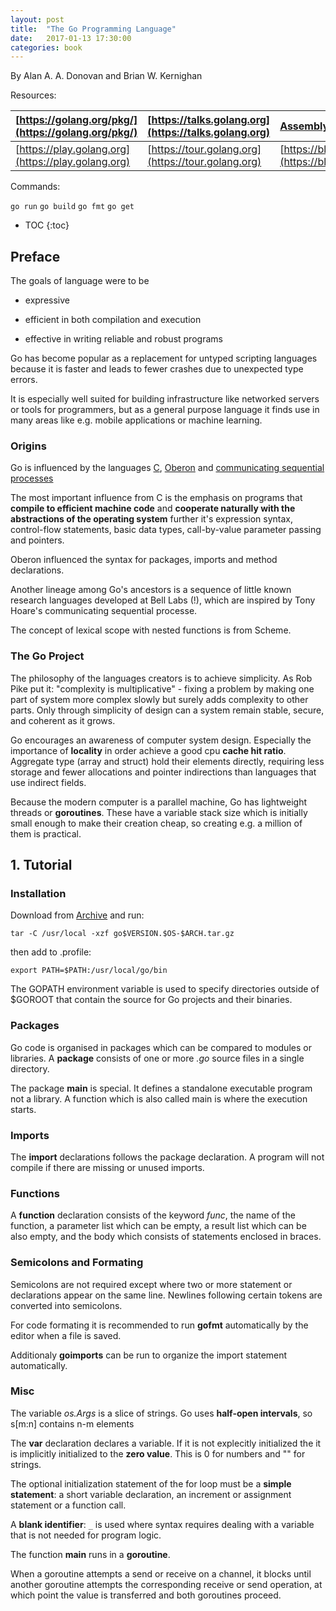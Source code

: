 ```yaml
---
layout: post
title:  "The Go Programming Language"
date:   2017-01-13 17:30:00
categories: book
---
```


By Alan A. A. Donovan and Brian W. Kernighan

Resources:

| [https://golang.org/pkg/](https://golang.org/pkg/) | [https://talks.golang.org](https://talks.golang.org) | [Assembly](https://www.youtube.com/watch?v=KINIAgRpkDA) |
| :---- | :---- | :---- |
| [https://play.golang.org](https://play.golang.org) | [https://tour.golang.org](https://tour.golang.org) | [https://blog.golang.org](https://blog.golang.org)


Commands:

`go run` `go build` `go fmt` `go get`


* TOC
{:toc}

## Preface

The goals of language were to be 

* expressive

* efficient in both compilation and execution

* effective in writing reliable and robust programs


Go has become popular as a replacement for untyped scripting languages because it is faster and leads to fewer crashes due to unexpected type errors.

It is especially well suited for building infrastructure like networked servers or tools for programmers, but as a general purpose language it finds use in many areas like e.g. mobile applications or machine learning.


### Origins

Go is influenced by the languages [C](https://en.wikipedia.org/wiki/C_%28programming_language%29), [Oberon](https://en.wikipedia.org/wiki/Oberon_%28programming_language%29) and [communicating sequential processes](https://en.wikipedia.org/wiki/Communicating_sequential_processes)

The most important influence from C is the emphasis on programs that __compile to efficient machine code__ and __cooperate naturally with the abstractions of the operating system__ further it's expression syntax, control-flow statements, basic data types, call-by-value parameter passing and pointers.

Oberon influenced the syntax for packages, imports and method declarations.

Another lineage among Go's ancestors is a sequence of little known research languages developed at Bell Labs (!), which are inspired by Tony Hoare's communicating sequential processe.

The concept of lexical scope with nested functions is from Scheme.


### The Go Project

The philosophy of the languages creators is to achieve simplicity. As Rob Pike put it: "complexity is multiplicative" - fixing a problem by making one part of system more complex slowly but surely adds complexity to other parts. Only through simplicity of design can a system remain stable, secure, and coherent as it grows.

Go encourages an awareness of computer system design. Especially the importance of **locality** in order achieve a good cpu **cache hit ratio**. Aggregate type (array and struct) hold their elements directly, requiring less storage and fewer allocations and pointer indirections than languages that use indirect fields.

Because the modern computer is a parallel machine, Go has lightweight threads or **goroutines**. These have a variable stack size which is initially small enough to make their creation cheap, so creating e.g. a million of them is practical.


## 1. Tutorial

### Installation

Download from [Archive](https://golang.org/dl/) and run:

`tar -C /usr/local -xzf go$VERSION.$OS-$ARCH.tar.gz`

then add to .profile:

`export PATH=$PATH:/usr/local/go/bin`

The GOPATH environment variable is used to specify directories outside of $GOROOT that contain the source for Go projects and their binaries.


### Packages

Go code is organised in packages which can be compared to modules or libraries. A **package** consists of one or more *.go* source files in a single directory.

The package **main** is special. It defines a standalone executable program not a library. A function which is also called main is where the execution starts.

### Imports

The **import** declarations follows the package declaration. A program will not compile if there are missing or unused imports.

### Functions

A **function** declaration consists of the keyword *func*, the name of the function, a parameter list which can be empty, a result list which can be also empty, and the body which consists of statements enclosed in braces.

### Semicolons and Formating

Semicolons are not required except where two or more statement or declarations appear on the same line. Newlines following certain tokens are converted into semicolons. 

For code formating it is recommended to run **gofmt** automatically by the editor when a file is saved.

Additionaly **goimports** can be run to organize the import statement automatically.

### Misc

The variable *os.Args* is a slice of strings. Go uses **half-open intervals**, so s[m:n] contains n-m elements

The **var** declaration declares a variable. If it is not explecitly initialized the it is implicitly initialized to the **zero value**. This is 0 for numbers and "" for strings.

The optional initialization statement of the for loop must be a **simple statement**: a short variable declaration, an increment or assignment statement or a function call.

A **blank identifier**: `_` is used where syntax requires dealing with a variable that is not needed for program logic.

The function __main__ runs in a **goroutine**.

When a goroutine attempts a send or receive on a channel, it blocks until another goroutine attempts the corresponding receive or send operation, at which point the value is transferred and both goroutines proceed.

